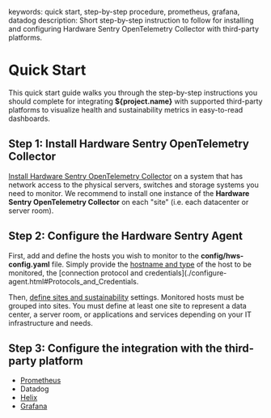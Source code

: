 keywords: quick start, step-by-step procedure, prometheus, grafana, datadog
description: Short step-by-step instruction to follow for installing and configuring Hardware Sentry OpenTelemetry Collector with third-party platforms.

# Quick Start

This quick start guide walks you through the step-by-step instructions you should complete for integrating **${project.name}** with supported third-party platforms to visualize health and sustainability metrics in easy-to-read dashboards.

## Step 1: Install Hardware Sentry OpenTelemetry Collector

[Install Hardware Sentry OpenTelemetry Collector](./install.html) on a system that has network access to the physical servers, switches and storage systems you need to monitor. We recommend to install one instance of the **Hardware Sentry OpenTelemetry Collector** on each "site" (i.e. each datacenter or server room).

## Step 2: Configure the Hardware Sentry Agent

First, add and define the hosts you wish to monitor to the **config/hws-config.yaml** file. Simply provide the [hostname and type](./configuration/configure-agent.html#Monitored_Targets) of the host to be monitored, the [connection protocol and credentials](./configure-agent.html#Protocols_and_Credentials.

Then, [define sites and sustainability](./configuration/configure-agent.html#Site_and_Sustainable_IT_Settings) settings. Monitored hosts must be grouped into sites. You must define at least one site to represent a data center, a server room, or applications and services depending on your IT infrastructure and needs.

## Step 3: Configure the integration with the third-party platform

* [Prometheus](./integration/prometheus.html)
* Datadog
* [Helix](./integration/helix.html)
* [Grafana](./integration/grafana.html)
